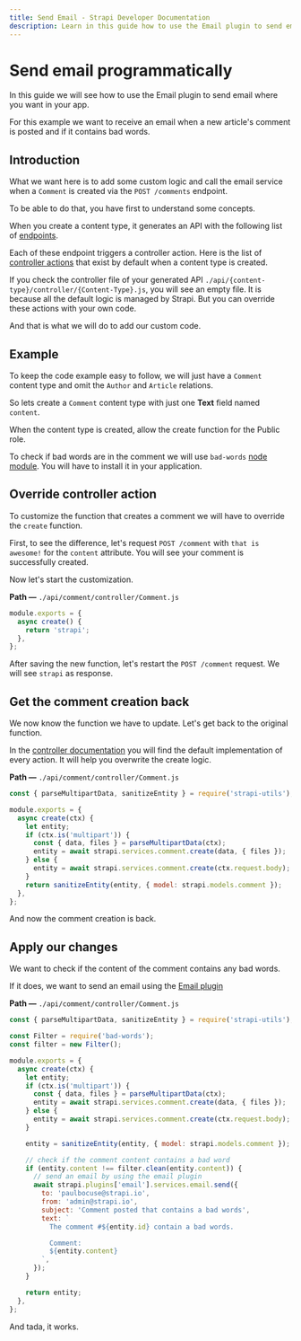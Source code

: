 ```yaml
---
title: Send Email - Strapi Developer Documentation
description: Learn in this guide how to use the Email plugin to send email where you want in your Strapi app.
---
```


# Send email programmatically

In this guide we will see how to use the Email plugin to send email where you want in your app.

For this example we want to receive an email when a new article's comment is posted and if it contains bad words.

## Introduction

What we want here is to add some custom logic and call the email service when a `Comment` is created via the `POST /comments` endpoint.

To be able to do that, you have first to understand some concepts.

When you create a content type, it generates an API with the following list of [endpoints](/developer-docs/latest/developer-resources/content-api/content-api.md#api-endpoints).

Each of these endpoint triggers a controller action. Here is the list of [controller actions](/developer-docs/latest/development/backend-customization.md#controllers) that exist by default when a content type is created.

If you check the controller file of your generated API `./api/{content-type}/controller/{Content-Type}.js`, you will see an empty file. It is because all the default logic is managed by Strapi. But you can override these actions with your own code.

And that is what we will do to add our custom code.

## Example

To keep the code example easy to follow, we will just have a `Comment` content type and omit the `Author` and `Article` relations.

So lets create a `Comment` content type with just one **Text** field named `content`.

When the content type is created, allow the create function for the Public role.

To check if bad words are in the comment we will use `bad-words` [node module](https://www.npmjs.com/package/bad-words). You will have to install it in your application.

## Override controller action

To customize the function that creates a comment we will have to override the `create` function.

First, to see the difference, let's request `POST /comment` with `that is awesome!` for the `content` attribute.
You will see your comment is successfully created.

Now let's start the customization.

**Path —** `./api/comment/controller/Comment.js`

```js
module.exports = {
  async create() {
    return 'strapi';
  },
};
```

After saving the new function, let's restart the `POST /comment` request. We will see `strapi` as response.

## Get the comment creation back

We now know the function we have to update. Let's get back to the original function.

In the [controller documentation](/developer-docs/latest/development/backend-customization.md#extending-a-model-controller) you will find the default implementation of every action. It will help you overwrite the create logic.

**Path —** `./api/comment/controller/Comment.js`

```js
const { parseMultipartData, sanitizeEntity } = require('strapi-utils');

module.exports = {
  async create(ctx) {
    let entity;
    if (ctx.is('multipart')) {
      const { data, files } = parseMultipartData(ctx);
      entity = await strapi.services.comment.create(data, { files });
    } else {
      entity = await strapi.services.comment.create(ctx.request.body);
    }
    return sanitizeEntity(entity, { model: strapi.models.comment });
  },
};
```

And now the comment creation is back.

## Apply our changes

We want to check if the content of the comment contains any bad words.

If it does, we want to send an email using the [Email plugin](/developer-docs/latest/plugins/email.md)

**Path —** `./api/comment/controller/Comment.js`

```js
const { parseMultipartData, sanitizeEntity } = require('strapi-utils');

const Filter = require('bad-words');
const filter = new Filter();

module.exports = {
  async create(ctx) {
    let entity;
    if (ctx.is('multipart')) {
      const { data, files } = parseMultipartData(ctx);
      entity = await strapi.services.comment.create(data, { files });
    } else {
      entity = await strapi.services.comment.create(ctx.request.body);
    }

    entity = sanitizeEntity(entity, { model: strapi.models.comment });

    // check if the comment content contains a bad word
    if (entity.content !== filter.clean(entity.content)) {
      // send an email by using the email plugin
      await strapi.plugins['email'].services.email.send({
        to: 'paulbocuse@strapi.io',
        from: 'admin@strapi.io',
        subject: 'Comment posted that contains a bad words',
        text: `
          The comment #${entity.id} contain a bad words.

          Comment:
          ${entity.content}
        `,
      });
    }

    return entity;
  },
};
```

And tada, it works.
